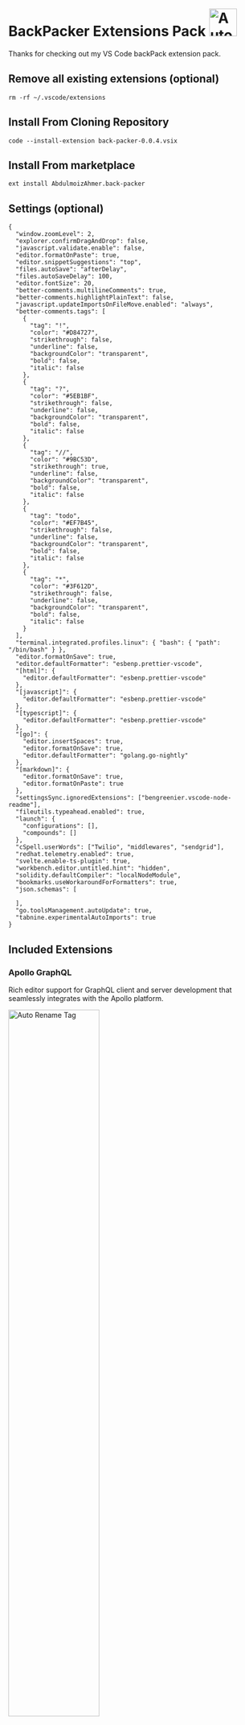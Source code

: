 # BackPacker Extensions Pack <img src="https://raw.githubusercontent.com/Abdulmoiz-Ahmer/back-packer-images/master/backpack.png" alt="Auto Rename Tag" width="55px" />

Thanks for checking out my VS Code backPack extension pack.

## Remove all existing extensions (optional)

```
rm -rf ~/.vscode/extensions
```

## Install From Cloning Repository

```
code --install-extension back-packer-0.0.4.vsix
```

## Install From marketplace

```
ext install AbdulmoizAhmer.back-packer
```

## Settings (optional)

```
{
  "window.zoomLevel": 2,
  "explorer.confirmDragAndDrop": false,
  "javascript.validate.enable": false,
  "editor.formatOnPaste": true,
  "editor.snippetSuggestions": "top",
  "files.autoSave": "afterDelay",
  "files.autoSaveDelay": 100,
  "editor.fontSize": 20,
  "better-comments.multilineComments": true,
  "better-comments.highlightPlainText": false,
  "javascript.updateImportsOnFileMove.enabled": "always",
  "better-comments.tags": [
    {
      "tag": "!",
      "color": "#D84727",
      "strikethrough": false,
      "underline": false,
      "backgroundColor": "transparent",
      "bold": false,
      "italic": false
    },
    {
      "tag": "?",
      "color": "#5EB1BF",
      "strikethrough": false,
      "underline": false,
      "backgroundColor": "transparent",
      "bold": false,
      "italic": false
    },
    {
      "tag": "//",
      "color": "#9BC53D",
      "strikethrough": true,
      "underline": false,
      "backgroundColor": "transparent",
      "bold": false,
      "italic": false
    },
    {
      "tag": "todo",
      "color": "#EF7B45",
      "strikethrough": false,
      "underline": false,
      "backgroundColor": "transparent",
      "bold": false,
      "italic": false
    },
    {
      "tag": "*",
      "color": "#3F612D",
      "strikethrough": false,
      "underline": false,
      "backgroundColor": "transparent",
      "bold": false,
      "italic": false
    }
  ],
  "terminal.integrated.profiles.linux": { "bash": { "path": "/bin/bash" } },
  "editor.formatOnSave": true,
  "editor.defaultFormatter": "esbenp.prettier-vscode",
  "[html]": {
    "editor.defaultFormatter": "esbenp.prettier-vscode"
  },
  "[javascript]": {
    "editor.defaultFormatter": "esbenp.prettier-vscode"
  },
  "[typescript]": {
    "editor.defaultFormatter": "esbenp.prettier-vscode"
  },
  "[go]": {
    "editor.insertSpaces": true,
    "editor.formatOnSave": true,
    "editor.defaultFormatter": "golang.go-nightly"
  },
  "[markdown]": {
    "editor.formatOnSave": true,
    "editor.formatOnPaste": true
  },
  "settingsSync.ignoredExtensions": ["bengreenier.vscode-node-readme"],
  "fileutils.typeahead.enabled": true,
  "launch": {
    "configurations": [],
    "compounds": []
  },
  "cSpell.userWords": ["Twilio", "middlewares", "sendgrid"],
  "redhat.telemetry.enabled": true,
  "svelte.enable-ts-plugin": true,
  "workbench.editor.untitled.hint": "hidden",
  "solidity.defaultCompiler": "localNodeModule",
  "bookmarks.useWorkaroundForFormatters": true,
  "json.schemas": [

  ],
  "go.toolsManagement.autoUpdate": true,
  "tabnine.experimentalAutoImports": true
}
```

## Included Extensions

### Apollo GraphQL

Rich editor support for GraphQL client and server development that seamlessly integrates with the Apollo platform.

<img src="https://raw.githubusercontent.com/Abdulmoiz-Ahmer/back-packer-images/master/apollographql.png" alt="Auto Rename Tag" width="60%" />

### Auto Import

<img src="https://raw.githubusercontent.com/Abdulmoiz-Ahmer/back-packer-images/master/autoimport.png" alt="Auto Rename Tag" width="60%" />

Automatically finds, parses and provides code actions and code completion for all available imports. Works with Typescript and TSX.

### Auto Rename Tag

<img src="https://raw.githubusercontent.com/Abdulmoiz-Ahmer/back-packer-images/master/autorenametag.png" alt="Auto Rename Tag" width="60%" />

This one automatically renames the corresponding tag that you modify. This is just a helpful time-saver.

### Babel JavaScript

<img src="https://raw.githubusercontent.com/Abdulmoiz-Ahmer/back-packer-images/master/babeljavascript.png" alt="Auto Rename Tag" width="60%" />

VSCode syntax highlighting for today's JavaScript.

### Bash Beautify

<img src="https://raw.githubusercontent.com/Abdulmoiz-Ahmer/back-packer-images/master/bashbeautify.png" alt="Auto Rename Tag" width="60%" />

Format / Beautify bash and shell scripts.

### Better Comments

<img src="https://raw.githubusercontent.com/Abdulmoiz-Ahmer/back-packer-images/master/bettercomments.png" alt="Auto Rename Tag" width="60%" />

Improve your code commenting by annotating with alert, informational, TODOs, and more!

### Better TOML

<img src="https://raw.githubusercontent.com/Abdulmoiz-Ahmer/back-packer-images/master/bettertoml.png" alt="Auto Rename Tag" width="60%" />

Better TOML is vs code extension to support TOML file.

### Bookmarks

<img src="https://raw.githubusercontent.com/Abdulmoiz-Ahmer/back-packer-images/master/bookmarks.png" alt="Auto Rename Tag" width="60%" />

Mark lines and jump to them.

### Bridge to Kubernetes

<img src="https://raw.githubusercontent.com/Abdulmoiz-Ahmer/back-packer-images/master/bridgetokubernetics.png" alt="Auto Rename Tag" width="60%" />

Rapid Kubernetes development for teams.

### change-case

<img src="https://raw.githubusercontent.com/Abdulmoiz-Ahmer/back-packer-images/master/change-case.png" alt="Auto Rename Tag" width="60%" />

Quickly change the case (camelCase, CONSTANT_CASE, snake_case, etc) of the current selection or current word.

### Code Spell Checker

<img src="https://raw.githubusercontent.com/Abdulmoiz-Ahmer/back-packer-images/master/codespellchecker.png" alt="Auto Rename Tag" width="60%" />

Spelling checker for source code.

### CodeSnap

<img src="https://raw.githubusercontent.com/Abdulmoiz-Ahmer/back-packer-images/master/codesnap.png" alt="Auto Rename Tag" width="60%" />

Take beautiful screenshots of your code.

### Color Highlight

<img src="https://raw.githubusercontent.com/Abdulmoiz-Ahmer/back-packer-images/master/colorhighlight.png" alt="Auto Rename Tag" width="60%" />

Highlight web colors in your editor.

### CSS Peek

<img src="https://raw.githubusercontent.com/Abdulmoiz-Ahmer/back-packer-images/master/csspeek.png" alt="Auto Rename Tag" width="60%" />

Allow peeking to css ID and class strings as definitions from html files to respective CSS. Allows peek and goto definition.

### css-to-react

<img src="https://raw.githubusercontent.com/Abdulmoiz-Ahmer/back-packer-images/master/csstoreact.png" alt="Auto Rename Tag" width="60%" />

Convert CSS to React-style style objects or JSON.

### Diff

<img src="https://raw.githubusercontent.com/Abdulmoiz-Ahmer/back-packer-images/master/diff.png" alt="Auto Rename Tag" width="60%" />

Diff 2 opened files with ease. Because running `code --diff path1 path2` is too slow.

### Docker

<img src="https://raw.githubusercontent.com/Abdulmoiz-Ahmer/back-packer-images/master/docker.png" alt="Auto Rename Tag" width="60%" />

Makes it easy to create, manage, and debug containerized applications.

### DotENV

<img src="https://raw.githubusercontent.com/Abdulmoiz-Ahmer/back-packer-images/master/dotenv.png" alt="Auto Rename Tag" width="60%" />

Support for dotenv file syntax.

### ES7+ React/Redux/React-Native snippets

<img src="https://raw.githubusercontent.com/Abdulmoiz-Ahmer/back-packer-images/master/es7plusreactreduxreactnative.png" alt="Auto Rename Tag" width="60%" />

Extensions for React, React-Native and Redux in JS/TS with ES7+ syntax. Customizable. Built-in integration with prettier.

### ESLint

<img src="https://raw.githubusercontent.com/Abdulmoiz-Ahmer/back-packer-images/master/eslint.png" alt="Auto Rename Tag" width="60%" />

Integrates ESLint JavaScript into VS Code.

### Ethereum DeFi Language Support

<img src="https://raw.githubusercontent.com/Abdulmoiz-Ahmer/back-packer-images/master/ethereumdefilanguagesupport.png" alt="Auto Rename Tag" width="60%" />

Ethereum DeFi support for NodeJS applications

### Ethereum Essentials Pack

<img src="https://raw.githubusercontent.com/Abdulmoiz-Ahmer/back-packer-images/master/ethereumessentialspack.png" alt="Auto Rename Tag" width="60%" />

Extension pack for Ethereum developers

### Ethereum Remix

<img src="https://raw.githubusercontent.com/Abdulmoiz-Ahmer/back-packer-images/master/ethereumremix.png" alt="Auto Rename Tag" width="60%" />

Ethereum Remix plugins in VSCode

### EthSential

<img src="https://raw.githubusercontent.com/Abdulmoiz-Ahmer/back-packer-images/master/ethsential.png" alt="Auto Rename Tag" width="60%" />

Security analysis for Ethereum smart contracts

### File Downloader

<img src="https://raw.githubusercontent.com/Abdulmoiz-Ahmer/back-packer-images/master/filedownloader.png" alt="Auto Rename Tag" width="60%" />

Exposes an API that allows other extensions to download files.

### File Utils

<img src="https://raw.githubusercontent.com/Abdulmoiz-Ahmer/back-packer-images/master/fileutils.png" alt="Auto Rename Tag" width="60%" />

A convenient way of creating, duplicating, moving, renaming, deleting files and directories.

### Font Awesome Auto-complete & Preview

<img src="https://raw.githubusercontent.com/Abdulmoiz-Ahmer/back-packer-images/master/fontawsomeautocomplete.png" alt="Auto Rename Tag" width="60%" />

Autocomplete & preview Font Awesome icons in any language.

### Git Blame

<img src="https://raw.githubusercontent.com/Abdulmoiz-Ahmer/back-packer-images/master/gitblame.png" alt="Auto Rename Tag" width="60%" />

See git blame information in the status bar.

### Git Extension Pack

<img src="https://raw.githubusercontent.com/Abdulmoiz-Ahmer/back-packer-images/master/gitextensionpack.png" alt="Auto Rename Tag" width="60%" />

Popular Visual Studio Code extensions for Git.

### Git History

<img src="https://raw.githubusercontent.com/Abdulmoiz-Ahmer/back-packer-images/master/githistory.png" alt="Auto Rename Tag" width="60%" />

View git log, file history, compare branches or commits.

### GitHub Pull Requests and Issues

<img src="https://raw.githubusercontent.com/Abdulmoiz-Ahmer/back-packer-images/master/githubpullrequestsandissues.png" alt="Auto Rename Tag" width="60%" />

Pull Request and Issue Provider for GitHub.

<!-- ### gitignore

<img src="https://raw.githubusercontent.com/Abdulmoiz-Ahmer/back-packer-images/master/autorenametag.png" alt="Auto Rename Tag" width="60%" />

Lets you pull .gitignore templates from the https://github.com/github/gitignore repository. Language support for .gitignore files. -->

### GitLens — Git supercharged

<img src="https://raw.githubusercontent.com/Abdulmoiz-Ahmer/back-packer-images/master/gitlens.png" alt="Auto Rename Tag" width="60%" />

Supercharge Git within VS Code — Visualize code authorship at a glance via Git blame annotations and CodeLens, seamlessly navigate and explore Git repositories, gain valuable insights via rich visualizations and powerful comparison commands, and so much more

### Go

<img src="https://raw.githubusercontent.com/Abdulmoiz-Ahmer/back-packer-images/master/go.png" alt="Auto Rename Tag" width="60%" />

Rich Go language support for Visual Studio Code.

### Go Doc

<img src="https://raw.githubusercontent.com/Abdulmoiz-Ahmer/back-packer-images/master/godoc.png" alt="Auto Rename Tag" width="60%" />

Show documentation of go symbols and packages.

### Go Nightly

<img src="https://raw.githubusercontent.com/Abdulmoiz-Ahmer/back-packer-images/master/gonightly.png" alt="Auto Rename Tag" width="60%" />

Rich Go language support for Visual Studio Code (Nightly).

### Go Outliner

<img src="https://raw.githubusercontent.com/Abdulmoiz-Ahmer/back-packer-images/master/gocodeoutlineexplorer.png" alt="Auto Rename Tag" width="60%" />

Go code outline explorer.

### Go Test Explorer

<img src="https://raw.githubusercontent.com/Abdulmoiz-Ahmer/back-packer-images/master/gotestexplorer.png" alt="Auto Rename Tag" width="60%" />

Go Test Explorer.

### Go to SCSS

<img src="https://raw.githubusercontent.com/Abdulmoiz-Ahmer/back-packer-images/master/gotoscss.png" alt="Prettier" width="60%" />

Switch between the code and the stylesheet file.

### Golang TDD

<img src="https://raw.githubusercontent.com/Abdulmoiz-Ahmer/back-packer-images/master/golangtdd.png" alt="Live Server" width="60%" />

Show green/red lights on the bottom bar. Red when tests are failing and green when passing. This runs on save. Better feedback with less effort.

### Golang Tools

<img src="https://raw.githubusercontent.com/Abdulmoiz-Ahmer/back-packer-images/master/golangtools.png" alt="Better Comments" width="60%" />

Tools for productive work.

### HTML to CSS / LESS / SCSS

<img src="https://raw.githubusercontent.com/Abdulmoiz-Ahmer/back-packer-images/master/htmltocsslessscss.png" alt="HTML CSS Support" width="60%" />

Copy HTML code and paste it as CSS / LESS / SCSS selectors code.

### html-to-react

<img src="https://raw.githubusercontent.com/Abdulmoiz-Ahmer/back-packer-images/master/htmlscsssupport.png" alt="HTML CSS Support" width="60%" />

Converts HTML code to React JSX.

### htmltagwrap

<img src="https://raw.githubusercontent.com/Abdulmoiz-Ahmer/back-packer-images/master/htmltagwrap.png" alt="HTML CSS Support" width="60%" />

Wraps selected code with HTML tags.

### Image preview

<img src="https://raw.githubusercontent.com/Abdulmoiz-Ahmer/back-packer-images/master/imagepreview.png" alt="HTML CSS Support" width="60%" />

Shows image preview in the gutter and on hover.

### Import Cost

<img src="https://raw.githubusercontent.com/Abdulmoiz-Ahmer/back-packer-images/master/importcost.png" alt="HTML CSS Support" width="60%" />

Display import/require package size in the editor.

### indent-rainbow

<img src="https://raw.githubusercontent.com/Abdulmoiz-Ahmer/back-packer-images/master/indent-rainbow.png" alt="HTML CSS Support" width="60%" />

Makes indentation easier to read.

### IntelliSense for CSS class names in HTML

<img src="https://raw.githubusercontent.com/Abdulmoiz-Ahmer/back-packer-images/master/intellisenseforcssclassnames.png" alt="HTML CSS Support" width="60%" />

CSS class name completion for the HTML class attribute based on the definitions found in your workspace.

### JavaScript and TypeScript Nightly

<img src="https://raw.githubusercontent.com/Abdulmoiz-Ahmer/back-packer-images/master/javascriptandtypescriptnightly.png" alt="HTML CSS Support" width="60%" />

Enables typescript@next to power VS Code's built-in JavaScript and TypeScript support.

### javascript console utils

<img src="https://raw.githubusercontent.com/Abdulmoiz-Ahmer/back-packer-images/master/javascriptconsoleutils.png" alt="HTML CSS Support" width="60%" />

Help insert and remove console.(\*) statements.

### JS JSX Snippets

<img src="https://raw.githubusercontent.com/Abdulmoiz-Ahmer/back-packer-images/master/jsjsxsxippets.png" alt="HTML CSS Support" width="60%" />

Extensions for React, Redux in JS with babel and ES7 syntax.

### JSON to TS

<img src="https://raw.githubusercontent.com/Abdulmoiz-Ahmer/back-packer-images/master/jsontots.png" alt="HTML CSS Support" width="60%" />

Convert JSON object to typescript interfaces.

### jsx-to-scss

<img src="https://raw.githubusercontent.com/Abdulmoiz-Ahmer/back-packer-images/master/jsxtoscss.png" alt="HTML CSS Support" width="60%" />

Help you generate scss/less structure from jsx.

### Kubernetes

<img src="https://raw.githubusercontent.com/Abdulmoiz-Ahmer/back-packer-images/master/kubernetes.png" alt="HTML CSS Support" width="60%" />

Develop, deploy and debug Kubernetes applications.

### Live Sass Compiler

<img src="https://raw.githubusercontent.com/Abdulmoiz-Ahmer/back-packer-images/master/livesasscompiler.png" alt="HTML CSS Support" width="60%" />

Compile Sass or Scss to CSS at realtime with live browser reload.

### Live Server

<img src="https://raw.githubusercontent.com/Abdulmoiz-Ahmer/back-packer-images/master/liveserver.png" alt="HTML CSS Support" width="60%" />

Launch a development local Server with live reload feature for static & dynamic pages.

### Live Share

<img src="https://raw.githubusercontent.com/Abdulmoiz-Ahmer/back-packer-images/master/liveshare.png" alt="HTML CSS Support" width="60%" />

Real-time collaborative development from the comfort of your favorite tools.

### Markdown Preview Github Styling

<img src="https://raw.githubusercontent.com/Abdulmoiz-Ahmer/back-packer-images/master/markdownpreviewgithubstyling.png" alt="HTML CSS Support" width="60%" />

Changes VS Code's built-in markdown preview to match Github's style.

### MinifyAll

<img src="https://raw.githubusercontent.com/Abdulmoiz-Ahmer/back-packer-images/master/minifyall.png" alt="HTML CSS Support" width="60%" />

Minifier for JSON, CSS, HTML, XML, TWIG, LESS, SASS, SCSS, JavaScript, JSONC, and JavaScriptReact(testing). Compressor of files and folders. You will love its simplicity!.

### MongoDB for VS Code

<img src="https://raw.githubusercontent.com/Abdulmoiz-Ahmer/back-packer-images/master/mongodbforvscode.png" alt="HTML CSS Support" width="60%" />

Connect to MongoDB and Atlas directly from your VS Code environment, navigate your databases and collections, inspect your schema and use playgrounds to prototype queries and aggregations.

### Move TS - Move TypeScript files and update relative imports

<img src="https://raw.githubusercontent.com/Abdulmoiz-Ahmer/back-packer-images/master/movetsmovetypescriptfiles.png" alt="HTML CSS Support" width="60%" />

extension for moving typescript files and folders and updating relative imports in your workspace.

### Multi Line tricks

<img src="https://raw.githubusercontent.com/Abdulmoiz-Ahmer/back-packer-images/master/multilinetricks.png" alt="HTML CSS Support" width="60%" />

Enable Alt+L (line select) and Alt+Shift+L (selection to multi-cursor) behavior on VSCode.

### MySQL

<img src="https://raw.githubusercontent.com/Abdulmoiz-Ahmer/back-packer-images/master/mysql.png" alt="HTML CSS Support" width="60%" />

Database manager for MySQL/MariaDB, PostgreSQL, SQLite, Redis and ElasticSearch.

### Node TDD

<img src="https://raw.githubusercontent.com/Abdulmoiz-Ahmer/back-packer-images/master/nodetdd.png" alt="HTML CSS Support" width="60%" />

Ease test-driven development in Node and JavaScript.

### node-readme

<img src="https://raw.githubusercontent.com/Abdulmoiz-Ahmer/back-packer-images/master/nodereadme.png" alt="HTML CSS Support" width="60%" />

A vscode extension to view javascript module documentation in editor.

### Node.js Exec

<img src="https://raw.githubusercontent.com/Abdulmoiz-Ahmer/back-packer-images/master/nodejsexec.png" alt="HTML CSS Support" width="60%" />

Execute the current file or your selected code with node.js.

### npm

<img src="https://raw.githubusercontent.com/Abdulmoiz-Ahmer/back-packer-images/master/npm.png" alt="HTML CSS Support" width="60%" />

npm support for VS Code.

### npm Intellisense

<img src="https://raw.githubusercontent.com/Abdulmoiz-Ahmer/back-packer-images/master/npmintellisense.png" alt="HTML CSS Support" width="60%" />

Visual Studio Code plugin that autocompletes npm modules in import statements.

### One Monokai Theme

<img src="https://raw.githubusercontent.com/Abdulmoiz-Ahmer/back-packer-images/master/onemonokaitheme.png" alt="HTML CSS Support" width="60%" />

A cross between Monokai and One Dark theme.

### open in browser

<img src="https://raw.githubusercontent.com/Abdulmoiz-Ahmer/back-packer-images/master/openinbrowser.png" alt="HTML CSS Support" width="60%" />

This allows you to open the current file in your default browser or application.

### Open in GitHub, Bitbucket, Gitlab, VisualStudio.com !

<img src="https://raw.githubusercontent.com/Abdulmoiz-Ahmer/back-packer-images/master/openingithubbitbucket.png" alt="HTML CSS Support" width="60%" />

Jump to a source code line in Github, Bitbucket, Gitlab, VisualStudio.com !.

### Paste JSON as Code

<img src="https://raw.githubusercontent.com/Abdulmoiz-Ahmer/back-packer-images/master/pastejsonascode.png" alt="HTML CSS Support" width="60%" />

Copy JSON, paste as Go, TypeScript, C#, C++ and more.

### Peacock

<img src="https://raw.githubusercontent.com/Abdulmoiz-Ahmer/back-packer-images/master/peacock.png" alt="HTML CSS Support" width="60%" />

Subtly change the workspace color of your workspace. Ideal when you have multiple VS Code instances and you want to quickly identify which is which.

### Prettier - Code formatter

<img src="https://raw.githubusercontent.com/Abdulmoiz-Ahmer/back-packer-images/master/prettiercodeformatter.png" alt="HTML CSS Support" width="60%" />

Code formatter using prettier.

### Project Manager

<img src="https://raw.githubusercontent.com/Abdulmoiz-Ahmer/back-packer-images/master/projectmanager.png" alt="HTML CSS Support" width="60%" />

Easily switch between projects.

### Project Snippets

<img src="https://raw.githubusercontent.com/Abdulmoiz-Ahmer/back-packer-images/master/projectsnippets.png" alt="HTML CSS Support" width="60%" />

Project/Workspace level snippets.

### px to rem

<img src="https://raw.githubusercontent.com/Abdulmoiz-Ahmer/back-packer-images/master/pxtorem.png" alt="HTML CSS Support" width="60%" />

Converts px to rem, and vice versa.

### Quokka.js

<img src="https://raw.githubusercontent.com/Abdulmoiz-Ahmer/back-packer-images/master/quokkajs.png" alt="HTML CSS Support" width="60%" />

JavaScript and TypeScript playground in your editor.

### React Native Tools

<img src="https://raw.githubusercontent.com/Abdulmoiz-Ahmer/back-packer-images/master/reactnativetools.png" alt="HTML CSS Support" width="60%" />

Debugging and integrated commands for React Native.

### Remote - Containers

<img src="https://raw.githubusercontent.com/Abdulmoiz-Ahmer/back-packer-images/master/remotecontainers.png" alt="HTML CSS Support" width="60%" />

Open any folder or repository inside a Docker container and take advantage of Visual Studio Code's full feature set.

### Remove Comments

<img src="https://raw.githubusercontent.com/Abdulmoiz-Ahmer/back-packer-images/master/removecomments.png" alt="HTML CSS Support" width="60%" />

Remove all comments from your code at once! Unclutter and undocument your code in one go!

### REST Client

<img src="https://raw.githubusercontent.com/Abdulmoiz-Ahmer/back-packer-images/master/restclient.png" alt="HTML CSS Support" width="60%" />

REST Client for Visual Studio Code.

### Rust

<img src="https://raw.githubusercontent.com/Abdulmoiz-Ahmer/back-packer-images/master/rust.png" alt="HTML CSS Support" width="60%" />

Rust for Visual Studio Code (powered by Rust Language Server/Rust Analyzer). Provides lints, code completion and navigation, formatting and more.

### SCSS IntelliSense

<img src="https://raw.githubusercontent.com/Abdulmoiz-Ahmer/back-packer-images/master/scssintellisense.png" alt="HTML CSS Support" width="60%" />

Advanced autocompletion and refactoring support for SCSS.

### Search node_modules

<img src="https://raw.githubusercontent.com/Abdulmoiz-Ahmer/back-packer-images/master/searchnode_modules.png" alt="HTML CSS Support" width="60%" />

Quickly search the node_modules folder.

### seti

<img src="https://raw.githubusercontent.com/Abdulmoiz-Ahmer/back-packer-images/master/seti.png" alt="HTML CSS Support" width="60%" />

Seti theme for VsCode.

### solidity

<img src="https://raw.githubusercontent.com/Abdulmoiz-Ahmer/back-packer-images/master/solidity.png" alt="HTML CSS Support" width="60%" />

Ethereum Solidity Language for Visual Studio Code.

### Solidity Debugger

<img src="https://raw.githubusercontent.com/Abdulmoiz-Ahmer/back-packer-images/master/soliditydebugger.png" alt="HTML CSS Support" width="60%" />

Debugger for Solidity smart contracts - powered by the Meadow testing and development tool suite.

### Svelte for VS Code

<img src="https://raw.githubusercontent.com/Abdulmoiz-Ahmer/back-packer-images/master/svelteforvscode.png" alt="HTML CSS Support" width="60%" />

Svelte language support for VS Code.

### Svg Preview

<img src="https://raw.githubusercontent.com/Abdulmoiz-Ahmer/back-packer-images/master/svgpreview.png" alt="HTML CSS Support" width="60%" />

Preview for Svg files.

### Tabnine AI Autocomplete for Javascript, Python, Typescript, PHP, Go, Java, Ruby & more

<img src="https://raw.githubusercontent.com/Abdulmoiz-Ahmer/back-packer-images/master/tabnineaiautocomplete.png" alt="HTML CSS Support" width="60%" />

JavaScript, Python, Java, Typescript & all other languages - AI Code completion plugin. Tabnine makes developers more productive by auto-completing their code.

### Tailwind CSS IntelliSense

<img src="https://raw.githubusercontent.com/Abdulmoiz-Ahmer/back-packer-images/master/tailwindcssintellisense.png" alt="HTML CSS Support" width="60%" />

Intelligent Tailwind CSS tooling for VS Code.

### Template String Converter

<img src="https://raw.githubusercontent.com/Abdulmoiz-Ahmer/back-packer-images/master/templatestringconverter.png" alt="HTML CSS Support" width="60%" />

Converts a string to a template string when ${ is typed.

### Todo Tree

<img src="https://raw.githubusercontent.com/Abdulmoiz-Ahmer/back-packer-images/master/todotree.png" alt="HTML CSS Support" width="60%" />

Show TODO, FIXME, etc. comment tags in a tree view.

### TSLint

<img src="https://raw.githubusercontent.com/Abdulmoiz-Ahmer/back-packer-images/master/tslint.png" alt="HTML CSS Support" width="60%" />

TSLint support for Visual Studio Code.

### TypeScript Hero

<img src="https://raw.githubusercontent.com/Abdulmoiz-Ahmer/back-packer-images/master/typescripthero.png" alt="HTML CSS Support" width="60%" />

Additional toolings for typescript.

### TypeScript Importer

<img src="https://raw.githubusercontent.com/Abdulmoiz-Ahmer/back-packer-images/master/typescriptimporter.png" alt="HTML CSS Support" width="60%" />

Automatically searches for TypeScript definitions in workspace files and provides all known symbols as completion item to allow code completion.

### Typescript React code snippets

<img src="https://raw.githubusercontent.com/Abdulmoiz-Ahmer/back-packer-images/master/typescriptreactcodesnippets.png" alt="HTML CSS Support" width="60%" />

Code snippets for react in typescript.

### TypeScript Vue Plugin (Volar)

<img src="https://raw.githubusercontent.com/Abdulmoiz-Ahmer/back-packer-images/master/typescriptvueplugin.png" alt="HTML CSS Support" width="60%" />

Vue Plugin for TypeScript server.

### Vetur

<img src="https://raw.githubusercontent.com/Abdulmoiz-Ahmer/back-packer-images/master/vuetur.png" alt="HTML CSS Support" width="60%" />

Vue tooling for VS Code.

### Visual Studio Code Commitizen Support

<img src="https://raw.githubusercontent.com/Abdulmoiz-Ahmer/back-packer-images/master/visualstudiocodecommitizensupport.png" alt="HTML CSS Support" width="60%" />

commitizen - git commit with conventions.

### Visual Studio IntelliCode

<img src="https://raw.githubusercontent.com/Abdulmoiz-Ahmer/back-packer-images/master/vscodeintellicode.png" alt="HTML CSS Support" width="60%" />

AI-assisted development.

### Visual Studio Keymap

<img src="https://raw.githubusercontent.com/Abdulmoiz-Ahmer/back-packer-images/master/visualstudiokeymap.png" alt="HTML CSS Support" width="60%" />

Popular Visual Studio keybindings for VS Code.

### VS Color Picker

<img src="https://raw.githubusercontent.com/Abdulmoiz-Ahmer/back-packer-images/master/vscolorpicker.png" alt="HTML CSS Support" width="60%" />

A tiny & smart color picker for web developer.

### VS HTML to CSS

<img src="https://raw.githubusercontent.com/Abdulmoiz-Ahmer/back-packer-images/master/vshtmltocss.png" alt="HTML CSS Support" width="60%" />

Generate CSS classes from HTML structure.

### vscode-faker

<img src="https://raw.githubusercontent.com/Abdulmoiz-Ahmer/back-packer-images/master/vscodefaker.png" alt="HTML CSS Support" width="60%" />

Generate fake data for name, address, lorem ipsum, commerce and much more.

### vscode-proto3

<img src="https://raw.githubusercontent.com/Abdulmoiz-Ahmer/back-packer-images/master/vscodeproto3.png" alt="HTML CSS Support" width="60%" />

Protobuf 3 support for Visual Studio Code.

### vue

<img src="https://raw.githubusercontent.com/Abdulmoiz-Ahmer/back-packer-images/master/vue.png" alt="HTML CSS Support" width="60%" />

Syntax Highlight for Vue.js.

### Vue Language Features (Volar)

<img src="https://raw.githubusercontent.com/Abdulmoiz-Ahmer/back-packer-images/master/vuelanguagefeatures.png" alt="HTML CSS Support" width="60%" />

Language support for Vue 3.

### Vyper

<img src="https://raw.githubusercontent.com/Abdulmoiz-Ahmer/back-packer-images/master/vyper.png" alt="HTML CSS Support" width="60%" />

Ethereum Vyper language support for Visual Studio Code.

### YAML

<img src="https://raw.githubusercontent.com/Abdulmoiz-Ahmer/back-packer-images/master/yaml.png" alt="HTML CSS Support" width="60%" />

YAML Language Support by Red Hat, with built-in Kubernetes syntax support.
